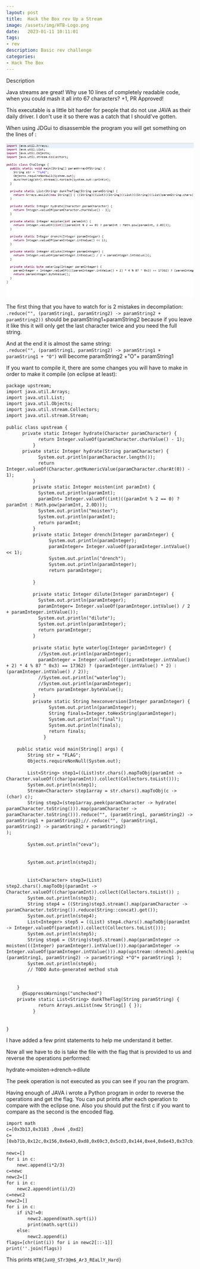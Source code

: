```yaml
---
layout: post
title:  Hack the Box rev Up a Stream 
image: /assets/img/HTB-Logo.png
date:   2023-01-11 10:11:01
tags:
- rev
description: Basic rev challenge
categories:
- Hack The Box
---
```


Description

Java streams are great! Why use 10 lines of completely readable code, when you could mash it all into 67 characters? +1, PR Approved!



This executable is a little bit harder for people that do not use JAVA as their daily driver. I don't use it so there was a catch that I should've gotten.

When using JDGui to disassemble the program you will get something on the lines of :

![](/assets/img/2023-01-11-11-08-23.png)

The first thing that you have to watch for is 2 mistakes in decompilation:   
`.reduce("", (paramString1, paramString2) -> paramString2 + paramString2))` should be paramString1+paramString2 because if you leave it like this it will only get the last character twice and you need the full string.

And at the end it is almost the same string:  
`.reduce("", (paramString1, paramString2) -> paramString1 + paramString1 + "O")` will become paramString2 +"O"+ paramString1


If you want to compile it, there are some changes you will have to make in order to make it compile (on eclipse at least):

```
package upstream;
import java.util.Arrays;
import java.util.List;
import java.util.Objects;
import java.util.stream.Collectors;
import java.util.stream.Stream;

public class upstream {
	  private static Integer hydrate(Character paramCharacter) {
		    return Integer.valueOf(paramCharacter.charValue() - 1);
		  }
	  private static Integer hydrate(String paramCharacter) {
		    System.out.println(paramCharacter.length());
		    return Integer.valueOf(Character.getNumericValue(paramCharacter.charAt(0)) - 1);
		  }
		  private static Integer moisten(int paramInt) {
			System.out.println(paramInt);  
			paramInt= Integer.valueOf((int)((paramInt % 2 == 0) ? paramInt : Math.pow(paramInt, 2.0D)));
			System.out.println("moisten");
			System.out.println(paramInt);
		    return paramInt;
		  }
		  private static Integer drench(Integer paramInteger) {
				System.out.println(paramInteger);  
				paramInteger= Integer.valueOf(paramInteger.intValue() << 1);
				System.out.println("drench");
			    System.out.println(paramInteger);
			    return paramInteger;

		  }
		  
		  private static Integer dilute(Integer paramInteger) {
			System.out.println(paramInteger);  
			paramInteger= Integer.valueOf(paramInteger.intValue() / 2 + paramInteger.intValue());
			System.out.println("dilute");
		    System.out.println(paramInteger);
		    return paramInteger;
		  }
		  
		  private static byte waterlog(Integer paramInteger) {
			//System.out.println(paramInteger);
		    paramInteger = Integer.valueOf((((paramInteger.intValue() + 2) * 4 % 87 ^ 0x3) == 17362) ? (paramInteger.intValue() * 2) : (paramInteger.intValue() / 2));
		    //System.out.println("waterlog");
		    //System.out.println(paramInteger);
		    return paramInteger.byteValue();
		  }
		  private static String hexconversion(Integer paramInteger) {
				System.out.println(paramInteger);
				String finals=Integer.toHexString(paramInteger);
				System.out.println("final");
				System.out.println(finals);
				return finals;
			  }
		  
	public static void main(String[] args) {
		String str = "FLAG";
	    Objects.requireNonNull(System.out);
	    
	    List<String> step1=((List)str.chars().mapToObj(paramInt -> Character.valueOf((char)paramInt)).collect(Collectors.toList())); 
	    System.out.println(step1);
	    Stream<Character> step1array = str.chars().mapToObj(c -> (char) c);
	    String step2=(step1array.peek(paramCharacter -> hydrate( paramCharacter.toString())).map(paramCharacter -> paramCharacter.toString())).reduce("", (paramString1, paramString2) -> paramString1 + paramString2);//.reduce("", (paramString1, paramString2) -> paramString2 + paramString2)                           );
	    
	    System.out.println("ceva");
	    
	    
	    System.out.println(step2);
	    
	    
	    List<Character> step3=(List)     step2.chars().mapToObj(paramInt -> Character.valueOf((char)paramInt)).collect(Collectors.toList()) ;
	    System.out.println(step3);
	    String step4 = ((String)step3.stream().map(paramCharacter -> paramCharacter.toString()).reduce(String::concat).get());
	    System.out.println(step4);
	    List<Integer> step5 = ((List) step4.chars().mapToObj(paramInt -> Integer.valueOf(paramInt)).collect(Collectors.toList())); 
	    System.out.println(step5);
	    String step6 = (String)step5.stream().map(paramInteger -> moisten(((Integer) paramInteger).intValue())).map(paramInteger -> Integer.valueOf(paramInteger.intValue())).map(upstream::drench).peek(upstream::waterlog).map(upstream::dilute).map(upstream::hexconversion).reduce("", (paramString1, paramString2) -> paramString2 +"O"+ paramString1 );
	    System.out.println(step6);
		// TODO Auto-generated method stub
	    

	}
	  @SuppressWarnings("unchecked")
	private static List<String> dunkTheFlag(String paramString) {
		    return Arrays.asList(new String[] { });
		  }
		  

}
```

I have added a few print statements to help me understand it better.


Now all we have to do is take the file with the flag that is provided to us and reverse the operations performed:

hydrate->moisten->drench->dilute

The peek operation is not executed as you can see if you ran the program.

Having enough of JAVA i wrote a Python program in order to reverse the operations and get the flag. You can put prints after each operation to compare with the eclipse one. Also you should put the first c if you want to compare as the second is the encoded flag.

```
import math
c=[0x3b13,0x3183 ,0xe4 ,0xd2]
c=[0xb71b,0x12c,0x156,0x6e43,0xd8,0x69c3,0x5cd3,0x144,0xe4,0x6e43,0x37cb,0xf6,0x69c3,0x1e7b,0x156,0x3183,0x69c3,0x6c,0x8b3b,0xc0,0x1e7b,0x156,0xfc,0x50bb,0x69c3,0xc0,0x102,0x6e43,0xde,0xb14b,0xc6,0xfc,0xd8]

newc=[]
for i in c:
    newc.append(i*2/3)
c=newc
newc2=[]
for i in c:
    newc2.append(int(i)/2)
c=newc2
newc2=[]
for i in c:
    if i%2!=0:
        newc2.append(math.sqrt(i))
        print(math.sqrt(i))
    else:
        newc2.append(i)
flags=[chr(int(i)) for i in newc2[::-1]]
print(''.join(flags))
```

This prints `HTB{JaV@_STr3@m$_Ar3_REaLlY_Hard}`